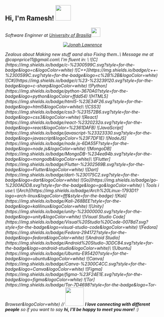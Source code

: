 <h2> Hi, I'm Ramesh! <img src="https://media.giphy.com/media/mGcNjsfWAjY5AEZNw6/giphy.gif" width="50"></h2>
<p><em>Software Enginner at <a href="http://www.unb.br">University of Brasilia</a><img src="https://media.giphy.com/media/fYSnHlufseco8Fh93Z/giphy.gif" width="30">
<p align="center">
  <a href="https://github.com/DenverCoder1">
    <img src="https://user-images.githubusercontent.com/20955511/199138068-0a7b7b75-a024-4f00-803f-30a19c5d1b2d.png" alt="Jonah Lawrence" /></a>
</p>
Zealous about Making new stuff aand also Fixing them..\
Message me at @capnprice11@gmail.com\
I'm fluent in: 
\
  ![C](https://img.shields.io/badge/c-%2300599C.svg?style=for-the-badge&logo=c&logoColor=white)
  ![C++](https://img.shields.io/badge/c++-%2300599C.svg?style=for-the-badge&logo=c%2B%2B&logoColor=white)
  ![C#](https://img.shields.io/badge/c%23-%23239120.svg?style=for-the-badge&logo=c-sharp&logoColor=white)
  ![Python](https://img.shields.io/badge/python-3670A0?style=for-the-badge&logo=python&logoColor=ffdd54)
  ![HTML5](https://img.shields.io/badge/html5-%23E34F26.svg?style=for-the-badge&logo=html5&logoColor=white)\
  ![CSS3](https://img.shields.io/badge/css3-%231572B6.svg?style=for-the-badge&logo=css3&logoColor=white)
  ![React](https://img.shields.io/badge/react-%2320232a.svg?style=for-the-badge&logo=react&logoColor=%2361DAFB)
  ![JavaScript](https://img.shields.io/badge/javascript-%23323330.svg?style=for-the-badge&logo=javascript&logoColor=%23F7DF1E)
  ![NodeJS](https://img.shields.io/badge/node.js-6DA55F?style=for-the-badge&logo=node.js&logoColor=white)
  ![MongoDB](https://img.shields.io/badge/MongoDB-%234ea94b.svg?style=for-the-badge&logo=mongodb&logoColor=white)\
  ![Flutter](https://img.shields.io/badge/Flutter-%2302569B.svg?style=for-the-badge&logo=Flutter&logoColor=white)
  ![Dart](https://img.shields.io/badge/dart-%230175C2.svg?style=for-the-badge&logo=dart&logoColor=white)
  ![Go](https://img.shields.io/badge/go-%2300ADD8.svg?style=for-the-badge&logo=go&logoColor=white)
  \
  Tools i use:\
  ![Arch](https://img.shields.io/badge/Arch%20Linux-1793D1?logo=arch-linux&logoColor=fff&style=for-the-badge)
  ![Kali](https://img.shields.io/badge/Kali-268BEE?style=for-the-badge&logo=kalilinux&logoColor=white)
  ![Unity](https://img.shields.io/badge/unity-%23000000.svg?style=for-the-badge&logo=unity&logoColor=white)
  ![Visual Studio Code](https://img.shields.io/badge/Visual%20Studio%20Code-0078d7.svg?style=for-the-badge&logo=visual-studio-code&logoColor=white)
  ![Fedora](https://img.shields.io/badge/Fedora-294172?style=for-the-badge&logo=fedora&logoColor=white)
  ![Android Studio](https://img.shields.io/badge/Android%20Studio-3DDC84.svg?style=for-the-badge&logo=android-studio&logoColor=white)\
  ![Ubuntu](https://img.shields.io/badge/Ubuntu-E95420?style=for-the-badge&logo=ubuntu&logoColor=white)
  ![Canva](https://img.shields.io/badge/Canva-%2300C4CC.svg?style=for-the-badge&logo=Canva&logoColor=white)
  ![Figma](https://img.shields.io/badge/figma-%23F24E1E.svg?style=for-the-badge&logo=figma&logoColor=white)
  ![Tor](https://img.shields.io/badge/Tor-7D4698?style=for-the-badge&logo=Tor-Browser&logoColor=white)
  //
  <img src="https://media.giphy.com/media/LnQjpWaON8nhr21vNW/giphy.gif" width="60"> <em><b>I love connecting with different people</b> so if you want to say <b>hi, I'll be happy to meet you more!</b> :)</em>

  
  
  
